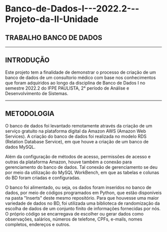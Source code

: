 # Banco-de-Dados-I---2022.2---Projeto-da-II-Unidade

## TRABALHO BANCO DE DADOS 
<hr size="100">

## INTRODUÇÃO

Este projeto tem a finalidade de demonstrar o processo de criação de um banco de dados de um consultorio médico com base nos conhecimentos que foram adquiridos ao longo da disciplina de Banco de Dados I no semestre 2022.2 do IFPE PAULISTA, 2° período de Análise e Desenvolvimento de Sistemas.

<hr size="100">

## METODOLOGIA 

O banco de dados foi levantado remotamente através da criação de um serviço gratuito na plataforma digital da Amazon AWS (Amazon Web Services).
A criação do banco de dados foi realizada no modelo RDS (Relation Database Service), em que houve a criação de um banco de dados MySQL.

Além da configuração de métodos de acesso, permissões de acesso e outras da plataforma Amazon, houve também a conexão para gerenciamento do banco de dados. Tal conexão de gerenciamento se deu por meio da utilização do MySQL WorkBench, em que as tabelas e colunas do BD foram criadas e configuradas.

O banco foi alimentado, ou seja, os dados foram inseridos no banco de dados, por meio de códigos programados em Python, que estão disponíveis na pasta "Inserts" deste mesmo repositório.
Para que houvesse uma maior variedade de dados no BD, foi utilizada uma biblioteca de randomização da escolha de dados de um conjunto finito de informações fornecidas por nós.
O próprio código se encarregava de escolher ou gerar dados como observações, salários, números de telefone, CPFs, e-mails, nomes completos, endereços e outros.
